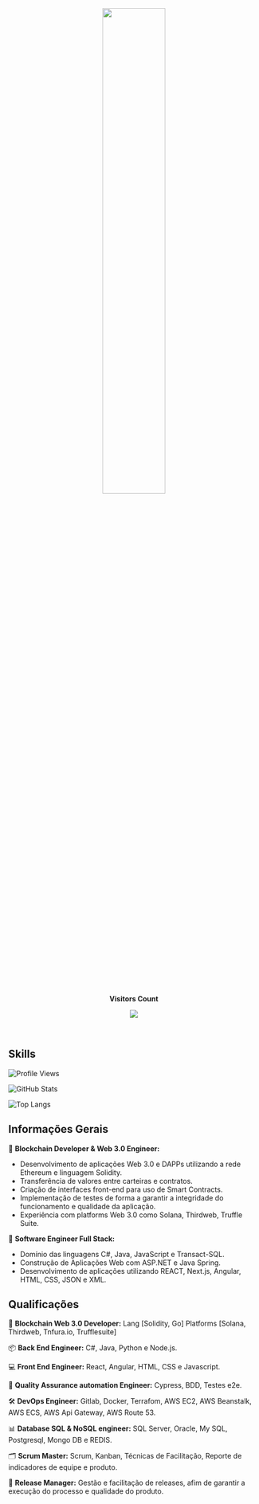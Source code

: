 <div id="header" align="center">
  <img src="./mario.gif" width="50%"/>
</div>

<div align="center">
<br><p align="centre"><b>Visitors Count</b></p>  
<p align="center"><img align="center" src="https://profile-counter.glitch.me/{govinda777}/count.svg" /></p> 
<br></div>

## Skills

![Profile Views](https://komarev.com/ghpvc/?username=govinda777&color=blueviolet)

![GitHub Stats](https://github-readme-stats.vercel.app/api?username=govinda777&show_icons=true&theme=dracula)

![Top Langs](https://github-readme-stats.vercel.app/api/top-langs/?username=govinda777&layout=compact&theme=dracula)

## Informações Gerais

🔗 **Blockchain Developer & Web 3.0 Engineer:**

- Desenvolvimento de aplicações Web 3.0 e DAPPs utilizando a rede Ethereum e linguagem Solidity.
- Transferência de valores entre carteiras e contratos.
- Criação de interfaces front-end para uso de Smart Contracts.
- Implementação de testes de forma a garantir a integridade do funcionamento e qualidade da aplicação.
- Experiência com platforms Web 3.0 como Solana, Thirdweb, Truffle Suite.

🚀 **Software Engineer Full Stack:**

- Domínio das linguagens C#, Java, JavaScript e Transact-SQL.
- Construção de Aplicações Web com ASP.NET e Java Spring.
- Desenvolvimento de aplicações utilizando REACT, Next.js, Angular, HTML, CSS, JSON e XML.

## Qualificações

🔐 **Blockchain Web 3.0 Developer:** Lang [Solidity, Go] Platforms [Solana, Thirdweb, Tnfura.io, Trufflesuite]

📦 **Back End Engineer:** C#, Java, Python e Node.js.

💻 **Front End Engineer:** React, Angular, HTML, CSS e Javascript.

🧪 **Quality Assurance automation Engineer:** Cypress, BDD, Testes e2e.

🛠️ **DevOps Engineer:** Gitlab, Docker, Terrafom, AWS EC2, AWS Beanstalk, AWS ECS, AWS Api Gateway, AWS Route 53.

📊 **Database SQL & NoSQL engineer:** SQL Server, Oracle, My SQL, Postgresql, Mongo DB e REDIS.

🗂️ **Scrum Master:** Scrum, Kanban, Técnicas de Facilitação, Reporte de indicadores de equipe e produto.

🚀 **Release Manager:** Gestão e facilitação de releases, afim de garantir a execução do processo e qualidade do produto.

